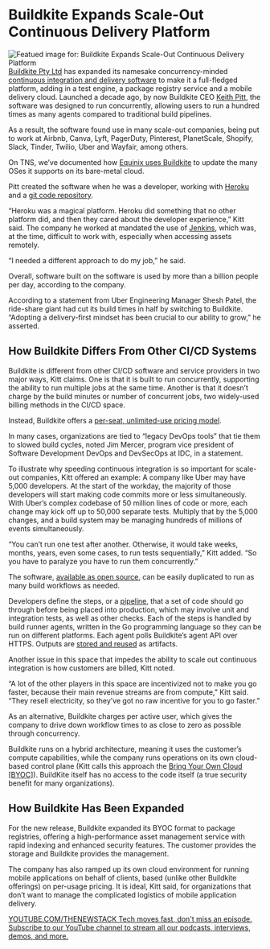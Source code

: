 # Buildkite Expands Scale-Out Continuous Delivery Platform
![Featued image for: Buildkite Expands Scale-Out Continuous Delivery Platform](https://cdn.thenewstack.io/media/2024/10/e6c1ea3d-buildkite-1024x683.png)
[Buildkite Pty Ltd](https://buildkite.com/) has expanded its namesake concurrency-minded [continuous integration and delivery software](https://thenewstack.io/ci-cd/) to make it a full-fledged platform, adding in a test engine, a package registry service and a mobile delivery cloud.
Launched a decade ago, by now Buildkite CEO [Keith Pitt](https://x.com/keithpitt), the software was designed to run concurrently, allowing users to run a hundred times as many agents compared to traditional build pipelines.

As a result, the software found use in many scale-out companies, being put to work at Airbnb, Canva, Lyft, PagerDuty, Pinterest, PlanetScale, Shopify, Slack, Tinder, Twilio, Uber and Wayfair, among others.

On TNS, we’ve documented how [Equinix uses Buildkite](https://thenewstack.io/how-our-bare-metal-cloud-keeps-up-with-all-the-new-os-releases/) to update the many OSes it supports on its bare-metal cloud.

Pitt created the software when he was a developer, working with [Heroku](https://thenewstack.io/how-heroku-is-positioned-to-help-ops-engineers-in-the-genai-era/) and a [git code repository](https://thenewstack.io/need-to-know-git-start-here/).

“Heroku was a magical platform. Heroku did something that no other platform did, and then they cared about the developer experience,” Kitt said. The company he worked at mandated the use of [Jenkins](https://thenewstack.io/cloudbees-scales-jenkins-redefines-devsecops/), which was, at the time, difficult to work with, especially when accessing assets remotely.

“I needed a different approach to do my job,” he said.

Overall, software built on the software is used by more than a billion people per day, according to the company.

According to a statement from Uber Engineering Manager Shesh Patel, the ride-share giant had cut its build times in half by switching to Buildkite. “Adopting a delivery-first mindset has been crucial to our ability to grow,” he asserted.

## How Buildkite Differs From Other CI/CD Systems
Buildkite is different from other CI/CD software and service providers in two major ways, Kitt claims. One is that it is built to run concurrently, supporting the ability to run multiple jobs at the same time. Another is that it doesn’t charge by the build minutes or number of concurrent jobs, two widely-used billing methods in the CI/CD space.

Instead, Buildkite offers a [per-seat, unlimited-use pricing model](https://buildkite.com/pricing).

In many cases, organizations are tied to “legacy DevOps tools” that tie them to slowed build cycles, noted Jim Mercer, program vice president of Software Development DevOps and DevSecOps at IDC, in a statement.

To illustrate why speeding continuous integration is so important for scale-out companies, Kitt offered an example: A company like Uber may have 5,000 developers. At the start of the workday, the majority of those developers will start making code commits more or less simultaneously. With Uber’s complex codebase of 50 million lines of code or more, each change may kick off up to 50,000 separate tests. Multiply that by the 5,000 changes, and a build system may be managing hundreds of millions of events simultaneously.

“You can’t run one test after another. Otherwise, it would take weeks, months, years, even some cases, to run tests sequentially,” Kitt added. “So you have to paralyze you have to run them concurrently.”

The software, [available as open source](https://github.com/buildkite), can be easily duplicated to run as many build workflows as needed.

Developers define the steps, or a [pipeline](https://buildkite.com/docs), that a set of code should go through before being placed into production, which may involve unit and integration tests, as well as other checks. Each of the steps is handled by build runner agents, written in the Go programming language so they can be run on different platforms. Each agent polls Buildkite’s agent API over HTTPS. Outputs are [stored and reused](https://buildkite.com/docs/pipelines/artifacts) as artifacts.

Another issue in this space that impedes the ability to scale out continuous integration is how customers are billed, Kitt noted.

“A lot of the other players in this space are incentivized not to make you go faster, because their main revenue streams are from compute,” Kitt said. “They resell electricity, so they’ve got no raw incentive for you to go faster.”

As an alternative, Buildkite charges per active user, which gives the company to drive down workflow times to as close to zero as possible through concurrency.

Buildkite runs on a hybrid architecture, meaning it uses the customer’s compute capabilities, while the company runs operations on its own cloud-based control plane (Kitt calls this approach the [Bring Your Own Cloud [BYOC]](https://www.confluent.io/learn/bring-your-own-cloud/)). BuildKite itself has no access to the code itself (a true security benefit for many organizations).

## How Buildkite Has Been Expanded
For the new release, Buildkite expanded its BYOC format to package registries, offering a high-performance asset management service with rapid indexing and enhanced security features. The customer provides the storage and Buildkite provides the management.

The company has also ramped up its own cloud environment for running mobile applications on behalf of clients, based (unlike other Buildkite offerings) on per-usage pricing. It is ideal, Kitt said, for organizations that don’t want to manage the complicated logistics of mobile application delivery.

[
YOUTUBE.COM/THENEWSTACK
Tech moves fast, don't miss an episode. Subscribe to our YouTube
channel to stream all our podcasts, interviews, demos, and more.
](https://youtube.com/thenewstack?sub_confirmation=1)
